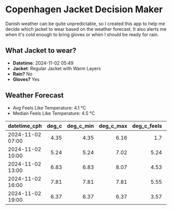 
# Copenhagen Jacket Decision Maker

Danish weather can be quite unpredictable, so I created this app to help me decide which jacket to wear based on the weather forecast. 
It also alerts me when it's cold enough to bring gloves or when I should be ready for rain.

## What Jacket to wear?

- **Datetime**: 2024-11-02 05:49
- **Jacket**: Regular Jacket with Warm Layers
- **Rain?** No
- **Gloves?** Yes

## Weather Forecast
- Avg Feels Like Temperature: 4.1 °C
- Median Feels Like Temperature: 4.5 °C

| datetime_cph     |   deg_c |   deg_c_min |   deg_c_max |   deg_c_feels | weather   | wind   | rain   |
|:-----------------|--------:|------------:|------------:|--------------:|:----------|:-------|:-------|
| 2024-11-02 07:00 |    4.35 |        4.35 |        6.16 |          1.7  | Clouds    | Low    | None   |
| 2024-11-02 10:00 |    5.24 |        5.24 |        7.02 |          5.24 | Clouds    | Low    | None   |
| 2024-11-02 13:00 |    6.83 |        6.83 |        8.07 |          4.53 | Clouds    | Low    | None   |
| 2024-11-02 16:00 |    7.81 |        7.81 |        7.81 |          5.55 | Clouds    | Low    | None   |
| 2024-11-02 19:00 |    6.37 |        6.37 |        6.37 |          3.57 | Clouds    | Low    | None   |
        